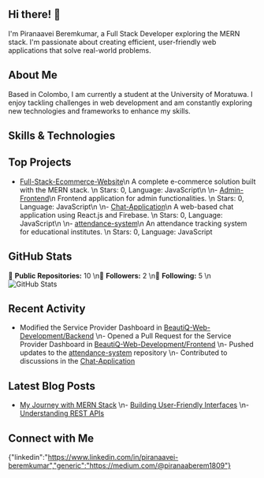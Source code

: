 ## Hi there! 👋

I'm Piranaavei Beremkumar, a Full Stack Developer exploring the MERN stack. I'm passionate about creating efficient, user-friendly web applications that solve real-world problems.

## About Me

Based in Colombo, I am currently a student at the University of Moratuwa. I enjoy tackling challenges in web development and am constantly exploring new technologies and frameworks to enhance my skills.

## Skills & Technologies



## Top Projects

- [Full-Stack-Ecommerce-Website](https://github.com/berem1809/Full-Stack-Ecommerce-Website)\n  A complete e-commerce solution built with the MERN stack.  \n  Stars: 0, Language: JavaScript\n  \n- [Admin-Frontend](https://github.com/berem1809/Admin-Frontend)\n  Frontend application for admin functionalities.  \n  Stars: 0, Language: JavaScript\n  \n- [Chat-Application](https://github.com/berem1809/Chat-Application)\n  A web-based chat application using React.js and Firebase.  \n  Stars: 0, Language: JavaScript\n  \n- [attendance-system](https://github.com/berem1809/attendance-system)\n  An attendance tracking system for educational institutes.  \n  Stars: 0, Language: JavaScript

## GitHub Stats

🌟 **Public Repositories:** 10  \n👥 **Followers:** 2  \n👤 **Following:** 5  \n![GitHub Stats](https://github-readme-stats.vercel.app/api?username=berem1809&show_icons=true&theme=radical)

## Recent Activity

- Modified the Service Provider Dashboard in [BeautiQ-Web-Development/Backend](https://github.com/BeautiQ-Web-Development/Backend)  \n- Opened a Pull Request for the Service Provider Dashboard in [BeautiQ-Web-Development/Frontend](https://github.com/BeautiQ-Web-Development/Frontend)  \n- Pushed updates to the [attendance-system](https://github.com/berem1809/attendance-system) repository  \n- Contributed to discussions in the [Chat-Application](https://github.com/berem1809/Chat-Application)

## Latest Blog Posts

- [My Journey with MERN Stack](https://medium.com/@piranaaberem1809/my-journey-with-mern-stack)  \n- [Building User-Friendly Interfaces](https://medium.com/@piranaaberem1809/building-user-friendly-interfaces)  \n- [Understanding REST APIs](https://medium.com/@piranaaberem1809/understanding-rest-apis)

## Connect with Me

{"linkedin":"https://www.linkedin.com/in/piranaavei-beremkumar","generic":"https://medium.com/@piranaaberem1809"}

